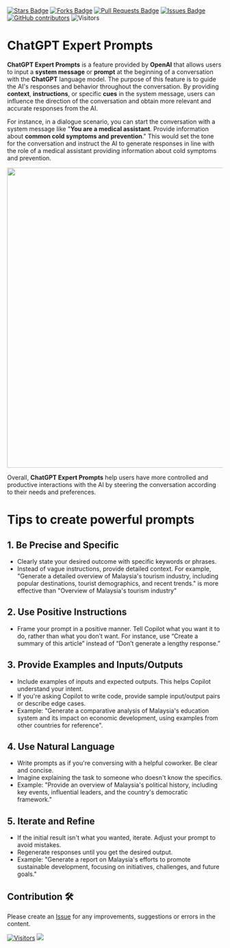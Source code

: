 <a href="https://github.com/drshahizan/Generative-AI-Playground/stargazers"><img src="https://img.shields.io/github/stars/drshahizan/Generative-AI-Playground" alt="Stars Badge"/></a>
<a href="https://github.com/drshahizan/Generative-AI-Playground/network/members"><img src="https://img.shields.io/github/forks/drshahizan/Generative-AI-Playground" alt="Forks Badge"/></a>
<a href="https://github.com/drshahizan/Generative-AI-Playground/pulls"><img src="https://img.shields.io/github/issues-pr/drshahizan/Generative-AI-Playground" alt="Pull Requests Badge"/></a>
<a href="https://github.com/drshahizan/Generative-AI-Playground"><img src="https://img.shields.io/github/issues/drshahizan/Generative-AI-Playground" alt="Issues Badge"/></a>
<a href="https://github.com/drshahizan/Generative-AI-Playground/graphs/contributors"><img alt="GitHub contributors" src="https://img.shields.io/github/contributors/drshahizan/Generative-AI-Playground?color=2b9348"></a>
![Visitors](https://api.visitorbadge.io/api/visitors?path=https%3A%2F%2Fgithub.com%2Fdrshahizan%2Generative-AI-Playground&labelColor=%23d9e3f0&countColor=%23697689&style=flat)

# ChatGPT Expert Prompts

**ChatGPT Expert Prompts** is a feature provided by **OpenAI** that allows users to input a **system message** or **prompt** at the beginning of a conversation with the **ChatGPT** language model. The purpose of this feature is to guide the AI's responses and behavior throughout the conversation. By providing **context**, **instructions**, or specific **cues** in the system message, users can influence the direction of the conversation and obtain more relevant and accurate responses from the AI.

For instance, in a dialogue scenario, you can start the conversation with a system message like "**You are a medical assistant**. Provide information about **common cold symptoms and prevention**." This would set the tone for the conversation and instruct the AI to generate responses in line with the role of a medical assistant providing information about cold symptoms and prevention.

<p align="center"><img src="https://media.licdn.com/dms/image/D4D12AQHJZ98o0LMuPw/article-cover_image-shrink_720_1280/0/1683306011047?e=2147483647&#x26;v=beta&#x26;t=xg8huzs14mVUxs6sjg0h214sTbbUtdf689C_t0cNOus"  width="700" /></p>

Overall, **ChatGPT Expert Prompts** help users have more controlled and productive interactions with the AI by steering the conversation according to their needs and preferences.

# Tips to create powerful prompts

## 1. Be Precise and Specific
   - Clearly state your desired outcome with specific keywords or phrases.
   - Instead of vague instructions, provide detailed context. For example, "Generate a detailed overview of Malaysia's tourism industry, including popular destinations, tourist demographics, and recent trends." is more effective than "Overview of Malaysia's tourism industry"

## 2. Use Positive Instructions
   - Frame your prompt in a positive manner. Tell Copilot what you want it to do, rather than what you don’t want.
For instance, use “Create a summary of this article” instead of “Don’t generate a lengthy response.”

## 3. Provide Examples and Inputs/Outputs
   - Include examples of inputs and expected outputs. This helps Copilot understand your intent.
   - If you're asking Copilot to write code, provide sample input/output pairs or describe edge cases.
   - Example: "Generate a comparative analysis of Malaysia's education system and its impact on economic development, using examples from other countries for reference".

## 4. Use Natural Language
   - Write prompts as if you're conversing with a helpful coworker. Be clear and concise.
   - Imagine explaining the task to someone who doesn't know the specifics.
   - Example: "Provide an overview of Malaysia's political history, including key events, influential leaders, and the country's democratic framework."


## 5. Iterate and Refine
   - If the initial result isn't what you wanted, iterate. Adjust your prompt to avoid mistakes.
   - Regenerate responses until you get the desired output.
   - Example:  "Generate a report on Malaysia's efforts to promote sustainable development, focusing on initiatives, challenges, and future goals."



## Contribution 🛠️
Please create an [Issue](https://github.com/drshahizan/Generative-AI-Playground/issues) for any improvements, suggestions or errors in the content.

[![Visitors](https://api.visitorbadge.io/api/visitors?path=https%3A%2F%2Fgithub.com%2Fdrshahizan&labelColor=%23697689&countColor=%23555555&style=plastic)](https://visitorbadge.io/status?path=https%3A%2F%2Fgithub.com%2Fdrshahizan)
![](https://hit.yhype.me/github/profile?user_id=81284918)


